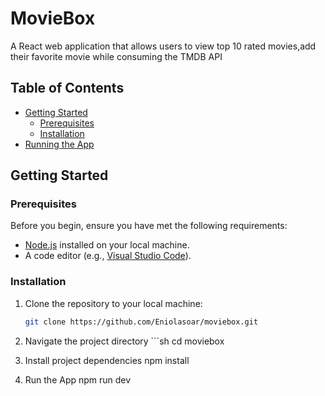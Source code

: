 # MovieBox

A React web application that allows users to view top 10 rated movies,add their favorite movie while consuming the TMDB API

## Table of Contents

- [Getting Started](#getting-started)
  - [Prerequisites](#prerequisites)
  - [Installation](#installation)
- [Running the App](#running-the-app)

## Getting Started

### Prerequisites

Before you begin, ensure you have met the following requirements:

- [Node.js](https://nodejs.org/) installed on your local machine.
- A code editor (e.g., [Visual Studio Code](https://code.visualstudio.com/)).

### Installation

1. Clone the repository to your local machine:

   ```sh
   git clone https://github.com/Eniolasoar/moviebox.git

2. Navigate the project directory
       ```sh
       cd moviebox
3. Install project dependencies
   npm install

4. Run the App
     npm run dev
